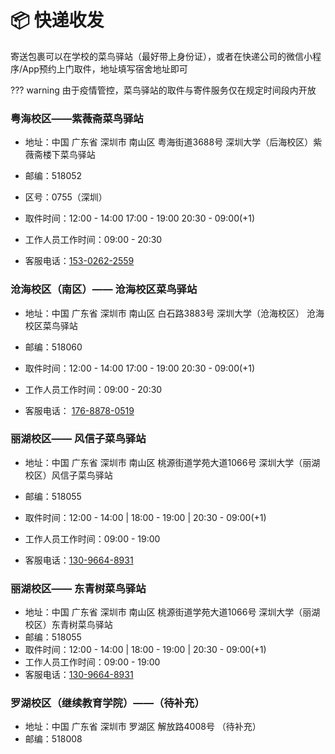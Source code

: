 # :package: 快递收发

寄送包裹可以在学校的菜鸟驿站（最好带上身份证），或者在快递公司的微信小程序/App预约上门取件，地址填写宿舍地址即可

??? warning
    由于疫情管控，菜鸟驿站的取件与寄件服务仅在规定时间段内开放

### 粤海校区——紫薇斋菜鸟驿站

* 地址：中国 广东省 深圳市 南山区 粤海街道3688号 深圳大学（后海校区）紫薇斋楼下菜鸟驿站

* 邮编：518052 

* 区号：0755（深圳）

* 取件时间：12:00 - 14:00 17:00 - 19:00 20:30 - 09:00(+1)

* 工作人员工作时间：09:00 - 20:30

* 客服电话：<a href="tel:+8615302622559">153-0262-2559</a>

  

### 沧海校区（南区）—— 沧海校区菜鸟驿站

* 地址：中国 广东省 深圳市 南山区 白石路3883号 深圳大学（沧海校区） 沧海校区菜鸟驿站

* 邮编：518060 

* 取件时间：12:00 - 14:00 17:00 - 19:00 20:30 - 09:00(+1)

* 工作人员工作时间：09:00 - 20:30

* 客服电话： <a href="tel:+8617688780519">176-8878-0519</a>

  

### 丽湖校区—— 风信子菜鸟驿站

* 地址：中国 广东省 深圳市 南山区 桃源街道学苑大道1066号 深圳大学（丽湖校区）风信子菜鸟驿站

* 邮编：518055 

* 取件时间：12:00 - 14:00 | 18:00 - 19:00 | 20:30 - 09:00(+1)

* 工作人员工作时间：09:00 - 19:00

* 客服电话：<a href="tel:+8613096648931">130-9664-8931</a>

  

### 丽湖校区—— 东青树菜鸟驿站

* 地址：中国 广东省 深圳市 南山区 桃源街道学苑大道1066号 深圳大学（丽湖校区）东青树菜鸟驿站
* 邮编：518055 
* 取件时间：12:00 - 14:00 | 18:00 - 19:00 | 20:30 - 09:00(+1)
* 工作人员工作时间：09:00 - 19:00
* 客服电话：<a href="tel:+8613096648931">130-9664-8931</a>



### 罗湖校区（继续教育学院）——（待补充）

* 地址：中国 广东省 深圳市 罗湖区 解放路4008号 （待补充）
* 邮编：518008 